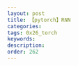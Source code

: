 ```yaml
---
layout: post
title: 【pytorch】RNN
categories:
tags: 0x26_torch
keywords:
description:
order: 262
---
```

